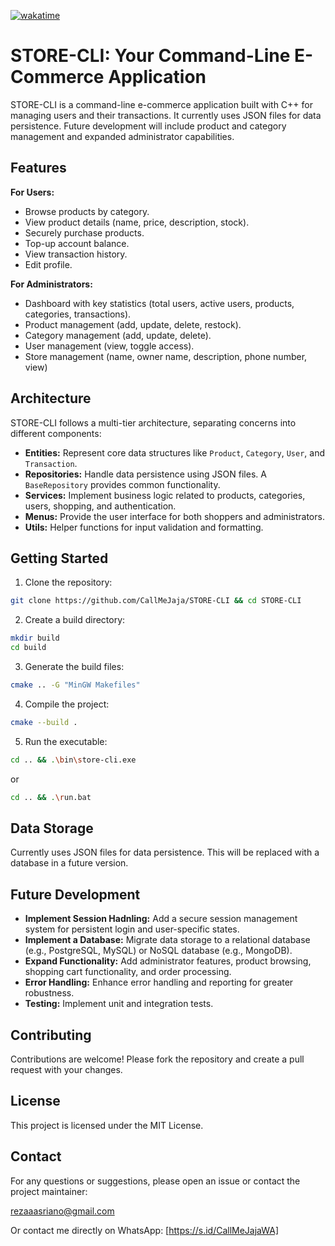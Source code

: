 [![wakatime](https://wakatime.com/badge/github/CallMeJaja/STORE-CLI.svg)](https://wakatime.com/badge/github/CallMeJaja/STORE-CLI)

# STORE-CLI: Your Command-Line E-Commerce Application

STORE-CLI is a command-line e-commerce application built with C++ for managing users and their transactions. It currently uses JSON files for data persistence. Future development will include product and category management and expanded administrator capabilities.

## Features

**For Users:**

- Browse products by category.
- View product details (name, price, description, stock).
- Securely purchase products.
- Top-up account balance.
- View transaction history.
- Edit profile.

**For Administrators:**

- Dashboard with key statistics (total users, active users, products, categories, transactions).
- Product management (add, update, delete, restock).
- Category management (add, update, delete).
- User management (view, toggle access).
- Store management (name, owner name, description, phone number, view)

## Architecture

STORE-CLI follows a multi-tier architecture, separating concerns into different components:

- **Entities:** Represent core data structures like `Product`, `Category`, `User`, and `Transaction`.
- **Repositories:** Handle data persistence using JSON files. A `BaseRepository` provides common functionality.
- **Services:** Implement business logic related to products, categories, users, shopping, and authentication.
- **Menus:** Provide the user interface for both shoppers and administrators.
- **Utils:** Helper functions for input validation and formatting.

## Getting Started

1.  Clone the repository:

```sh
git clone https://github.com/CallMeJaja/STORE-CLI && cd STORE-CLI
```

2.  Create a build directory:

```sh
mkdir build
cd build
```

3.  Generate the build files:

```sh
cmake .. -G "MinGW Makefiles"
```

4. Compile the project:

```sh
cmake --build .
```

5. Run the executable:

```sh
cd .. && .\bin\store-cli.exe
```

or

```sh
cd .. && .\run.bat
```

## Data Storage

Currently uses JSON files for data persistence. This will be replaced with a database in a future version.

## Future Development

- **Implement Session Hadnling:** Add a secure session management system for persistent login and user-specific states.
- **Implement a Database:** Migrate data storage to a relational database (e.g., PostgreSQL, MySQL) or NoSQL database (e.g., MongoDB).
- **Expand Functionality:** Add administrator features, product browsing, shopping cart functionality, and order processing.
- **Error Handling:** Enhance error handling and reporting for greater robustness.
- **Testing:** Implement unit and integration tests.

## Contributing

Contributions are welcome! Please fork the repository and create a pull request with your changes.

## License

This project is licensed under the MIT License.

## Contact

For any questions or suggestions, please open an issue or contact the project maintainer:

rezaaasriano@gmail.com

Or contact me directly on WhatsApp: [https://s.id/CallMeJajaWA]
